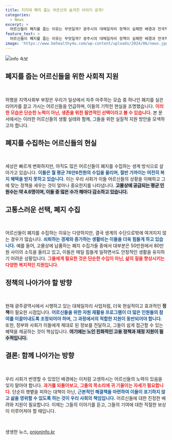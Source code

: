 ```yaml
---
title: 지지대 폐지 줍는 어르신의 숨겨진 이야기 공개!
categories:
  - News
excerpt: >
  어르신들이 폐지를 줍는 이유는 무엇일까? 광주시의 대체일자리 정책이 실패한 배경과 전국적인 고령층 소득 실태를 짚어본다. 그들의 삶을 위한 현실적인 복지 대책이 필요하다!
feature_text: >
  어르신들이 폐지를 줍는 이유는 무엇일까? 광주시의 대체일자리 정책이 실패한 배경과 전국적인 고령층 소득 실태를 짚어본다. 그들의 삶을 위한 현실적인 복지 대책이 필요하다!
image: 'https://www.behealthy4u.com/wp-content/uploads/2024/06/news.jpg'
---
```


<p><img src="https://www.behealthy4u.com/wp-content/uploads/2024/06/news.jpg" alt="info 속보" /></p>

<h2 data-ke-size="size26">폐지를 줍는 어르신들을 위한 사회적 지원</h2>

<p data-ke-size="size16">&nbsp;</p>

<p>허행윤 지역사회부 부장은 우리가 일상에서 자주 마주하는 모습 중 하나인 폐지를 실은 리어카를 끌고 가시는 어르신들을 언급하며, 이들의 기막힌 현실을 조명했습니다. <b><span style="color: #ee2323;">이러한 모습은 단순한 노력이 아닌, 생존을 위한 필연적인 선택이라고 볼 수 있습니다.</span></b> 본 문서에서는 이러한 어르신들의 생활 실태와 함께, 그들을 위한 실질적 지원 방안을 모색하고자 합니다. </p>

<h2 data-ke-size="size26">폐지를 수집하는 어르신들의 현실</h2>

<p data-ke-size="size16">&nbsp;</p>

<p>세상은 빠르게 변화하지만, 아직도 많은 어르신들이 폐지를 수집하는 생계 방식으로 살아가고 있습니다. <b><span style="color: #1a5490;">이들은 월 평균 76만6천원의 수입을 올리며, 절반 가까이는 여전히 복지 혜택을 받지 못하고 있습니다.</span></b> 이는 우리 사회가 이들 어르신들의 상황을 이해하고 그에 맞는 정책을 세우는 것이 얼마나 중요한지를 나타냅니다. <b><span style="background-color: #21538527;">고물상에 공급되는 평균 인원수는 약 4.6명이며, 이들 중 많은 수가 해마다 감소하고 있습니다.</span></b></p>

<h2 data-ke-size="size26">고통스러운 선택, 폐지 수집</h2>

<p data-ke-size="size16">&nbsp;</p>

<p>어르신들이 폐지를 수집하는 이유는 다양하지만, 결국 생계의 수단으로밖에 여겨지지 않는 경우가 많습니다. <b><span style="color: #1a5490;">쇠퇴하는 경제와 증가하는 생활비는 이들을 더욱 힘들게 하고 있습니다.</span></b> 예를 들어, 고물상에 납품하는 폐지 수집가들 중에서 대부분은 50만원에서 80만원 사이의 소득을 올리고 있고, 이들은 매일 힘들게 일하면서도 안정적인 생활을 유지하기 어려운 상황입니다. <b><span style="color: #ee2323;">그들에게 필요한 것은 단순한 수입이 아닌, 삶의 질을 향상시키는 다양한 복지적인 지원입니다.</span></b></p>

<h2 data-ke-size="size26">정책의 나아가야 할 방향</h2>

<p data-ke-size="size16">&nbsp;</p>

<p>현재 광주광역시에서 시행하고 있는 대체일자리 사업처럼, 더욱 현실적이고 효과적인 <b>정책</b>이 필요한 시점입니다. <b><span style="color: #1a5490;">어르신들을 위한 자원 재활용 프로그램이 더 많은 인원들의 참여를 이끌어내도록 조정되어야 하며, 그 과정에서의 적합한 지원이 동반되어야 합니다.</span></b> 또한, 정부와 사회가 이들에게 제대로 된 정보를 전달하고, 그들이 쉽게 접근할 수 있는 혜택을 제공하는 것이 핵심입니다. <b><span style="background-color: #21538527;">여기에는 노인 친화적인 고용 정책과 재정 지원이 필수적입니다.</span></b></p>

<h2 data-ke-size="size26">결론: 함께 나아가는 방향</h2>

<p data-ke-size="size16">&nbsp;</p>

<p>우리 사회가 번영할 수 있었던 배경에는 이처럼 고생하시는 어르신들의 노력이 있음을 잊지 말아야 합니다. <b><span style="color: #ee2323;">과거를 되돌아보고, 그들의 목소리에 귀 기울이는 자세가 필요합니다.</span></b> 단순히 햇볕을 피하는 대책이 아닌, <b><span style="color: #1a5490;">근본적인 해결책을 마련하여 이들이 포기하지 않고 삶을 영위할 수 있도록 하는 것이 우리 사회의 책임입니다.</span></b> 어르신들에 대한 진정한 배려와 지원이 필요합니다. 이제는 그들의 이야기를 듣고, 그들의 기여에 대한 적절한 보상이 이루어져야 할 때입니다.</p>

<p data-ke-size="size16">&nbsp;</p>
생생한 뉴스, <a href="https://onioninfo.kr" rel="dofollow">onioninfo.kr</a>


